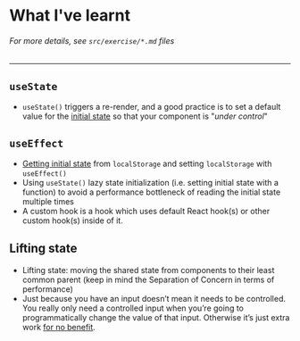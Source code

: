 # What I've learnt
###### For more details, see `src/exercise/*.md` files
-----------------

## `useState`
- `useState()` triggers a re-render, and a good practice is to set a default value for the [initial state](https://github.com/HelpMe-Pls/react-hooks/blob/extra/src/final/TS/01.tsx) so that your component is  "*under control*"

## `useEffect`
- [Getting initial state](https://github.com/HelpMe-Pls/react-hooks/blob/extra/src/final/TS/02.tsx) from `localStorage` and setting `localStorage` with `useEffect()` 
- Using `useState()` lazy state initialization (i.e. setting initial state with a function) to avoid a performance bottleneck of reading the initial state multiple times
- A custom hook is a hook which uses default React hook(s) or other custom hook(s) inside of it.

## Lifting state
- Lifting state: moving the shared state from components to their least common parent (keep in mind the Separation of Concern in terms of performance)
- Just because you have an input doesn’t mean it needs to be controlled. You really only need a controlled input when you’re going to programmatically change the value of that input. Otherwise it’s just extra work [for no benefit](https://github.com/HelpMe-Pls/react-hooks/blob/extra/src/final/TS/03.tsx).
